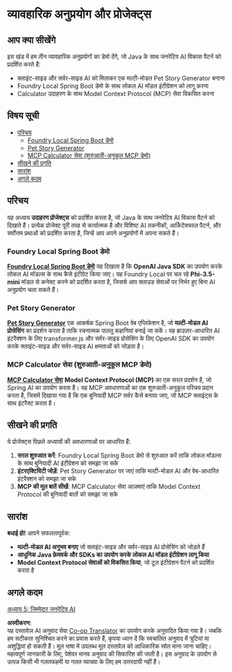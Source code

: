 <!--
CO_OP_TRANSLATOR_METADATA:
{
  "original_hash": "df269f529a172a0197ef28460bf1da9f",
  "translation_date": "2025-07-25T11:06:02+00:00",
  "source_file": "04-PracticalSamples/README.md",
  "language_code": "hi"
}
-->
# व्यावहारिक अनुप्रयोग और प्रोजेक्ट्स

## आप क्या सीखेंगे
इस खंड में हम तीन व्यावहारिक अनुप्रयोगों का डेमो देंगे, जो Java के साथ जनरेटिव AI विकास पैटर्न को प्रदर्शित करते हैं:
- क्लाइंट-साइड और सर्वर-साइड AI को मिलाकर एक मल्टी-मोडल Pet Story Generator बनाना
- Foundry Local Spring Boot डेमो के साथ लोकल AI मॉडल इंटीग्रेशन को लागू करना
- Calculator उदाहरण के साथ Model Context Protocol (MCP) सेवा विकसित करना

## विषय सूची

- [परिचय](../../../04-PracticalSamples)
  - [Foundry Local Spring Boot डेमो](../../../04-PracticalSamples)
  - [Pet Story Generator](../../../04-PracticalSamples)
  - [MCP Calculator सेवा (शुरुआती-अनुकूल MCP डेमो)](../../../04-PracticalSamples)
- [सीखने की प्रगति](../../../04-PracticalSamples)
- [सारांश](../../../04-PracticalSamples)
- [अगले कदम](../../../04-PracticalSamples)

## परिचय

यह अध्याय **उदाहरण प्रोजेक्ट्स** को प्रदर्शित करता है, जो Java के साथ जनरेटिव AI विकास पैटर्न को दिखाते हैं। प्रत्येक प्रोजेक्ट पूरी तरह से कार्यात्मक है और विशिष्ट AI तकनीकों, आर्किटेक्चरल पैटर्न, और सर्वोत्तम प्रथाओं को प्रदर्शित करता है, जिन्हें आप अपने अनुप्रयोगों में अपना सकते हैं।

### Foundry Local Spring Boot डेमो

**[Foundry Local Spring Boot डेमो](foundrylocal/README.md)** यह दिखाता है कि **OpenAI Java SDK** का उपयोग करके लोकल AI मॉडल्स के साथ कैसे इंटीग्रेट किया जाए। यह Foundry Local पर चल रहे **Phi-3.5-mini** मॉडल से कनेक्ट करने को प्रदर्शित करता है, जिससे आप क्लाउड सेवाओं पर निर्भर हुए बिना AI अनुप्रयोग चला सकते हैं।

### Pet Story Generator

**[Pet Story Generator](petstory/README.md)** एक आकर्षक Spring Boot वेब एप्लिकेशन है, जो **मल्टी-मोडल AI प्रोसेसिंग** का प्रदर्शन करता है ताकि रचनात्मक पालतू कहानियां बनाई जा सकें। यह ब्राउज़र-आधारित AI इंटरैक्शन के लिए transformer.js और सर्वर-साइड प्रोसेसिंग के लिए OpenAI SDK का उपयोग करके क्लाइंट-साइड और सर्वर-साइड AI क्षमताओं को जोड़ता है।

### MCP Calculator सेवा (शुरुआती-अनुकूल MCP डेमो)

**[MCP Calculator सेवा](mcp/calculator/README.md)** **Model Context Protocol (MCP)** का एक सरल प्रदर्शन है, जो Spring AI का उपयोग करता है। यह MCP अवधारणाओं का एक शुरुआती-अनुकूल परिचय प्रदान करता है, जिसमें दिखाया गया है कि एक बुनियादी MCP सर्वर कैसे बनाया जाए, जो MCP क्लाइंट्स के साथ इंटरैक्ट करता है।

## सीखने की प्रगति

ये प्रोजेक्ट्स पिछले अध्यायों की अवधारणाओं पर आधारित हैं:

1. **सरल शुरुआत करें**: Foundry Local Spring Boot डेमो से शुरुआत करें ताकि लोकल मॉडल्स के साथ बुनियादी AI इंटीग्रेशन को समझा जा सके
2. **इंटरएक्टिविटी जोड़ें**: Pet Story Generator पर जाएं ताकि मल्टी-मोडल AI और वेब-आधारित इंटरैक्शन को समझा जा सके
3. **MCP की मूल बातें सीखें**: MCP Calculator सेवा आज़माएं ताकि Model Context Protocol की बुनियादी बातों को समझा जा सके

## सारांश

**बधाई हो!** आपने सफलतापूर्वक:

- **मल्टी-मोडल AI अनुभव बनाए** जो क्लाइंट-साइड और सर्वर-साइड AI प्रोसेसिंग को जोड़ते हैं
- **आधुनिक Java फ्रेमवर्क और SDKs का उपयोग करके लोकल AI मॉडल इंटीग्रेशन लागू किया**
- **Model Context Protocol सेवाओं को विकसित किया**, जो टूल इंटीग्रेशन पैटर्न को प्रदर्शित करता है

## अगले कदम

[अध्याय 5: जिम्मेदार जनरेटिव AI](../05-ResponsibleGenAI/README.md)

**अस्वीकरण**:  
यह दस्तावेज़ AI अनुवाद सेवा [Co-op Translator](https://github.com/Azure/co-op-translator) का उपयोग करके अनुवादित किया गया है। जबकि हम सटीकता सुनिश्चित करने का प्रयास करते हैं, कृपया ध्यान दें कि स्वचालित अनुवाद में त्रुटियां या अशुद्धियां हो सकती हैं। मूल भाषा में उपलब्ध मूल दस्तावेज़ को आधिकारिक स्रोत माना जाना चाहिए। महत्वपूर्ण जानकारी के लिए, पेशेवर मानव अनुवाद की सिफारिश की जाती है। इस अनुवाद के उपयोग से उत्पन्न किसी भी गलतफहमी या गलत व्याख्या के लिए हम उत्तरदायी नहीं हैं।